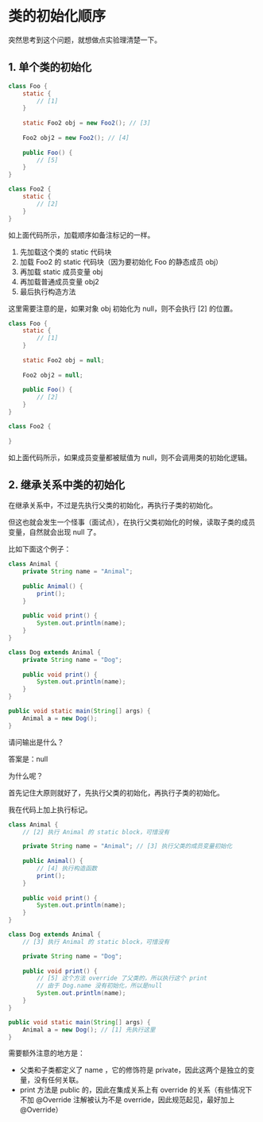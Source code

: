 # 类的初始化顺序

突然思考到这个问题，就想做点实验理清楚一下。

## 1. 单个类的初始化

```java
class Foo {
    static {
        // [1]
    }
    
    static Foo2 obj = new Foo2(); // [3]
    
    Foo2 obj2 = new Foo2(); // [4]
    
    public Foo() {
        // [5]
    }
}

class Foo2 {
    static {
        // [2]
    }
}
```

如上面代码所示，加载顺序如备注标记的一样。

1. 先加载这个类的 static 代码块
2. 加载 Foo2 的 static 代码块（因为要初始化 Foo 的静态成员 obj）
3. 再加载 static 成员变量 obj
4. 再加载普通成员变量 obj2
5. 最后执行构造方法

这里需要注意的是，如果对象 obj 初始化为 null，则不会执行 [2] 的位置。

```java
class Foo {
    static {
        // [1]
    }
    
    static Foo2 obj = null;
    
    Foo2 obj2 = null; 
    
    public Foo() {
        // [2]
    }
}

class Foo2 {
    
}
```

如上面代码所示，如果成员变量都被赋值为 null，则不会调用类的初始化逻辑。

## 2. 继承关系中类的初始化

在继承关系中，不过是先执行父类的初始化，再执行子类的初始化。

但这也就会发生一个怪事（面试点），在执行父类初始化的时候，读取子类的成员变量，自然就会出现 null 了。

比如下面这个例子：

```java
class Animal {
    private String name = "Animal";
    
    public Animal() {
        print();
    }
    
    public void print() {
        System.out.println(name);
    }
}

class Dog extends Animal {
    private String name = "Dog";
    
    public void print() {
        System.out.println(name);
    }
}

public void static main(String[] args) {
    Animal a = new Dog();
}
```

请问输出是什么？

答案是：null

为什么呢？

首先记住大原则就好了，先执行父类的初始化，再执行子类的初始化。

我在代码上加上执行标记。

```java
class Animal {
    // [2] 执行 Animal 的 static block，可惜没有

    private String name = "Animal"; // [3] 执行父类的成员变量初始化
    
    public Animal() { 
        // [4] 执行构造函数
        print();
    }
    
    public void print() {
        System.out.println(name);
    }
}

class Dog extends Animal {
    // [3] 执行 Animal 的 static block，可惜没有

    private String name = "Dog";
    
    public void print() {
        // [5] 这个方法 override 了父类的，所以执行这个 print
        // 由于 Dog.name 没有初始化，所以是null
        System.out.println(name);
    }
}

public void static main(String[] args) {
    Animal a = new Dog(); // [1] 先执行这里
}
```

需要额外注意的地方是：
* 父类和子类都定义了 name ，它的修饰符是 private，因此这两个是独立的变量，没有任何关联。
* print 方法是 public 的，因此在集成关系上有 override 的关系（有些情况下不加 @Override 注解被认为不是 override，因此规范起见，最好加上 @Override）